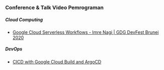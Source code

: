 ### Conference & Talk Video Pemrograman

##### Cloud Computing

- [Google Cloud Serverless Workflows - Imre Nagi | GDG DevFest Brunei 2020
](https://www.youtube.com/watch?v=zBPTnRUbbqw&list=PLJDedZCB3DvBG6fFK-fpayLu1e_KzchU_&index=2)

##### DevOps

- [CICD with Google Cloud Build and ArgoCD](https://www.youtube.com/watch?v=DtgG080aEyk&list=PLJDedZCB3DvBG6fFK-fpayLu1e_KzchU_&index=5)
